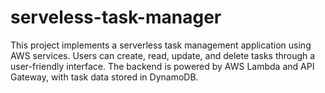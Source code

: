 # serveless-task-manager
This project implements a serverless task management application using AWS services. Users can create, read, update, and delete tasks through a user-friendly interface. The backend is powered by AWS Lambda and API Gateway, with task data stored in DynamoDB. 
